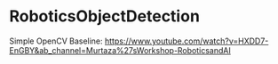 # RoboticsObjectDetection

Simple OpenCV Baseline: https://www.youtube.com/watch?v=HXDD7-EnGBY&ab_channel=Murtaza%27sWorkshop-RoboticsandAI
